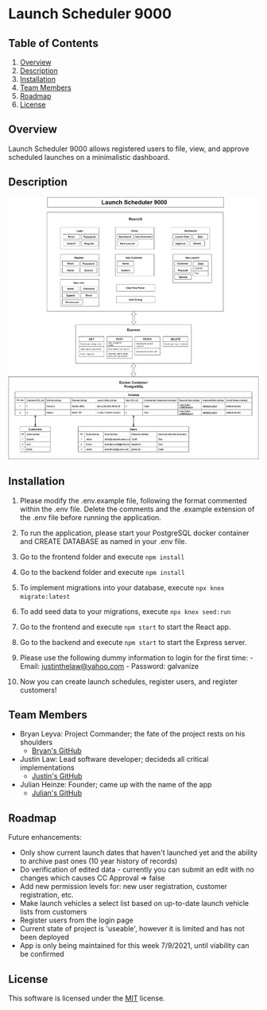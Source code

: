 # Launch Scheduler 9000

## Table of Contents
 1. [Overview](#Overview)
 2. [Description](#Description)
 3. [Installation](#Installation)
 4. [Team Members](#Team-Members)
 5. [Roadmap](#Roadmap)
 6. [License](#License)

## Overview
Launch Scheduler 9000 allows registered users to file, view, and approve scheduled launches on a minimalistic dashboard.

## Description
![Schema](./Description/SCHEMA.png)

## Installation
  1. Please modify the .env.example file, following the format commented within the .env file. Delete the comments and the .example extension of the .env file before running the application.

  2. To run the application, please start your PostgreSQL docker container and CREATE DATABASE as named in your .env file.

  3. Go to the frontend folder and execute ```npm install```

  4. Go to the backend folder and execute ```npm install```

  5. To implement migrations into your database, execute ```npx knex migrate:latest```

  6. To add seed data to your migrations, execute ```npx knex seed:run```

  7. Go to the frontend and execute ```npm start``` to start the React app.

  8. Go to the backend and execute ```npm start``` to start the Express server.

  9. Please use the following dummy information to login for the first time:
    - Email: justinthelaw@yahoo.com
    - Password: galvanize

  10. Now you can create launch schedules, register users, and register customers!

## Team Members

 - Bryan Leyva: Project Commander; the fate of the project rests on his shoulders
    - [Bryan's GitHub](https://github.com/bleyva21)
 - Justin Law: Lead software developer; decideds all critical implementations
    - [Justin's GitHub](https://github.com/justinthelaw)
 - Julian Heinze: Founder; came up with the name of the app
    - [Julian's GitHub](https://github.com/nailuj843)

## Roadmap
Future enhancements:
- Only show current launch dates that haven't launched yet and the ability to archive past ones (10 year history of records)
- Do verification of edited data - currently you can submit an edit with no changes which causes CC Approval => false
- Add new permission levels for: new user registration, customer registration, etc.
- Make launch vehicles a select list based on up-to-date launch vehicle lists from customers
- Register users from the login page
- Current state of project is 'useable', however it is limited and has not been deployed
- App is only being maintained for this week 7/9/2021, until viability can be confirmed

## License
This software is licensed under the [MIT](./LICENSE) license.